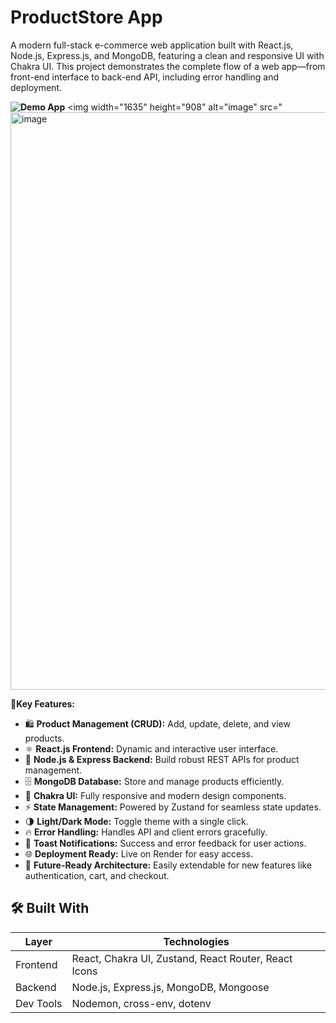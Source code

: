 <h1>ProductStore App</h1>
A modern full-stack e-commerce web application built with React.js, Node.js, Express.js, and MongoDB, featuring a clean and responsive UI with Chakra UI. 
This project demonstrates the complete flow of a web app—from front-end interface to back-end API, including error handling and deployment.

**![Demo App](https://productstore-e29y.onrender.com/)**
<img width="1635" height="908" alt="image" src="<img width="1752" height="924" alt="image" src="https://github.com/user-attachments/assets/b9702c11-c0a6-44dc-92b4-ce51a07b0269" />


**📌Key Features:**
- 🛍️ **Product Management (CRUD):** Add, update, delete, and view products.
- ⚛️ **React.js Frontend:** Dynamic and interactive user interface.  
- 🐍 **Node.js & Express Backend:** Build robust REST APIs for product management.  
- 🗄️ **MongoDB Database:** Store and manage products efficiently.  
- 🎨 **Chakra UI:** Fully responsive and modern design components.
- ⚡ **State Management:** Powered by Zustand for seamless state updates.
- 🌗 **Light/Dark Mode:** Toggle theme with a single click.
- 🔥 **Error Handling:** Handles API and client errors gracefully.
- 🔔 **Toast Notifications:** Success and error feedback for user actions.
- 🌐 **Deployment Ready:** Live on Render for easy access.  
- 🚀 **Future-Ready Architecture:** Easily extendable for new features like authentication, cart, and checkout.

## 🛠️ Built With
| Layer     | Technologies |
|-----------|-------------|
| Frontend  |  React, Chakra UI, Zustand, React Router, React Icons |
| Backend   |  Node.js, Express.js, MongoDB, Mongoose |
| Dev Tools |  Nodemon, cross-env, dotenv |
